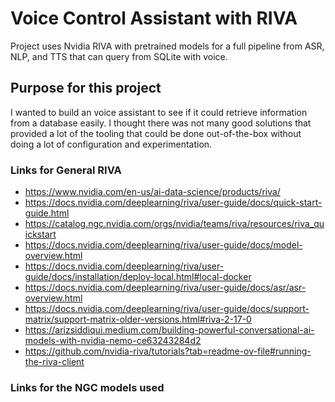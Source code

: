 # Voice Control Assistant with RIVA

Project uses Nvidia RIVA with pretrained models for a full pipeline from ASR, NLP, and TTS that can query from SQLite with voice.

## Purpose for this project

I wanted to build an voice assistant to see if it could retrieve information from a database easily. I thought there was not many good solutions that provided a lot of the tooling that could be done out-of-the-box without doing a lot of configuration and experimentation.

### Links for General RIVA
- https://www.nvidia.com/en-us/ai-data-science/products/riva/
- https://docs.nvidia.com/deeplearning/riva/user-guide/docs/quick-start-guide.html
- https://catalog.ngc.nvidia.com/orgs/nvidia/teams/riva/resources/riva_quickstart
- https://docs.nvidia.com/deeplearning/riva/user-guide/docs/model-overview.html
- https://docs.nvidia.com/deeplearning/riva/user-guide/docs/installation/deploy-local.html#local-docker
- https://docs.nvidia.com/deeplearning/riva/user-guide/docs/asr/asr-overview.html
- https://docs.nvidia.com/deeplearning/riva/user-guide/docs/support-matrix/support-matrix-older-versions.html#riva-2-17-0
- https://arizsiddiqui.medium.com/building-powerful-conversational-ai-models-with-nvidia-nemo-ce63243284d2
- https://github.com/nvidia-riva/tutorials?tab=readme-ov-file#running-the-riva-client

### Links for the NGC models used
